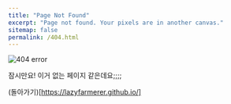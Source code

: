 ```yaml
---
title: "Page Not Found"
excerpt: "Page not found. Your pixels are in another canvas."
sitemap: false
permalink: /404.html
---
```


![404 error](https://cdn.pixabay.com/photo/2016/04/24/22/30/monitor-1350918_960_720.png%201x,%20https://cdn.pixabay.com/photo/2016/04/24/22/30/monitor-1350918_1280.png)

잠시만요! 이거 없는 페이지 같은데요;;;;

(돌아가기)[https://lazyfarmerer.github.io/]